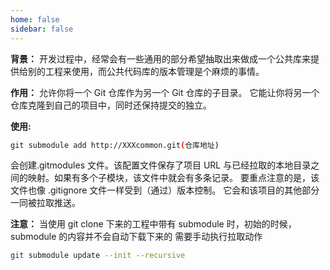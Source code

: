 ```yaml
---
home: false
sidebar: false
---
```


**背景：**
开发过程中，经常会有一些通用的部分希望抽取出来做成一个公共库来提供给别的工程来使用，而公共代码库的版本管理是个麻烦的事情。

**作用：**
允许你将一个 Git 仓库作为另一个 Git 仓库的子目录。 它能让你将另一个仓库克隆到自己的项目中，同时还保持提交的独立。

**使用:**

```bash
​git submodule add http://XXXcommon.git(仓库地址)
```

会创建.gitmodules 文件。该配置文件保存了项目 URL 与已经拉取的本地目录之间的映射。如果有多个子模块，该文件中就会有多条记录。
要重点注意的是，该文件也像 .gitignore 文件一样受到（通过）版本控制。 它会和该项目的其他部分一同被拉取推送。

**注意：**
当使用 git clone 下来的工程中带有 submodule 时，初始的时候，submodule 的内容并不会自动下载下来的
需要手动执行拉取动作

```bash
git submodule update --init --recursive
```
